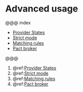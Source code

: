 # Advanced usage

@@@ index

* [Provider States](provider-states.md)
* [Strict mode](strict-mode.md)
* [Matching rules](matching-rules.md)
* [Pact broker](pact-broker.md)

@@@

1. @ref:[Provider States](provider-states.md)
1. @ref:[Strict mode](strict-mode.md)
1. @ref:[Matching rules](matching-rules.md)
1. @ref:[Pact broker](pact-broker.md)
